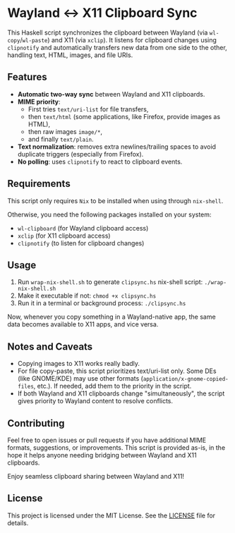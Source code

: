 # Wayland ↔ X11 Clipboard Sync

This Haskell script synchronizes the clipboard between Wayland (via `wl-copy`/`wl-paste`) and X11 (via `xclip`). It listens for clipboard changes using `clipnotify` and automatically transfers new data from one side to the other, handling text, HTML, images, and file URIs.

## Features

- **Automatic two-way sync** between Wayland and X11 clipboards.
- **MIME priority**:
  - First tries `text/uri-list` for file transfers,
  - then `text/html` (some applications, like Firefox, provide images as HTML),
  - then raw images `image/*`,
  - and finally `text/plain`.
- **Text normalization**: removes extra newlines/trailing spaces to avoid duplicate triggers (especially from Firefox).
- **No polling**: uses `clipnotify` to react to clipboard events.

## Requirements

This script only requires `Nix` to be installed when using through `nix-shell`.

Otherwise, you need the following packages installed on your system:

- `wl-clipboard` (for Wayland clipboard access)
- `xclip` (for X11 clipboard access)
- `clipnotify` (to listen for clipboard changes)

## Usage

1. Run `wrap-nix-shell.sh` to generate `clipsync.hs` nix-shell script:
`./wrap-nix-shell.sh`
2. Make it executable if not:
`chmod +x clipsync.hs`
3. Run it in a terminal or background process:
`./clipsync.hs`

Now, whenever you copy something in a Wayland-native app, the same data becomes available to X11 apps, and vice versa.

## Notes and Caveats

- Copying images to X11 works really badly.
- For file copy-paste, this script prioritizes text/uri-list only. Some DEs (like GNOME/KDE) may use other formats (`application/x-gnome-copied-files`, etc.). If needed, add them to the priority in the script.
- If both Wayland and X11 clipboards change "simultaneously", the script gives priority to Wayland content to resolve conflicts.

## Contributing

Feel free to open issues or pull requests if you have additional MIME formats, suggestions, or improvements. This script is provided as-is, in the hope it helps anyone needing bridging between Wayland and X11 clipboards.

Enjoy seamless clipboard sharing between Wayland and X11!

## License

This project is licensed under the MIT License. See the [LICENSE](LICENSE) file for details.
